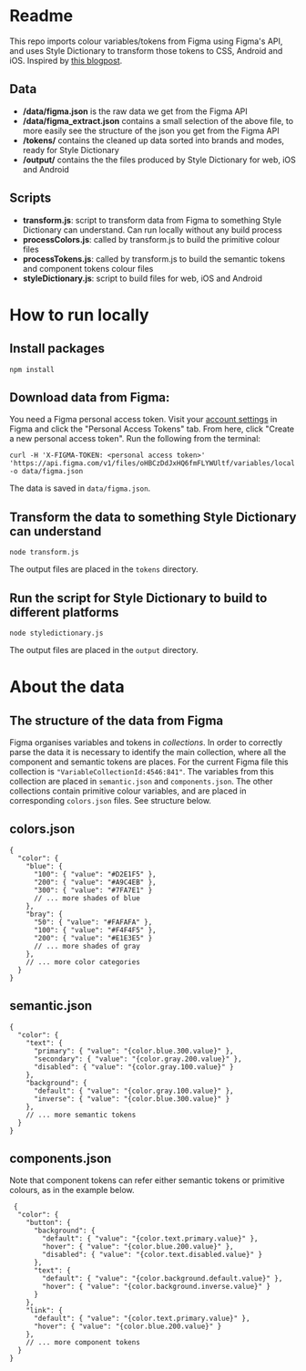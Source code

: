 # Readme

This repo imports colour variables/tokens from Figma using Figma's API, and uses Style Dictionary to transform those tokens to CSS, Android and iOS. Inspired by [this blogpost](https://jamesiv.es/blog/frontend/design/2023/08/01/syncing-figma-variables-with-github-actions-and-styledictionary).


## Data

- **/data/figma.json** is the raw data we get from the Figma API
- **/data/figma_extract.json** contains a small selection of the above file, to more easily see the structure of the json you get from the Figma API
- **/tokens/** contains the cleaned up data sorted into brands and modes, ready for Style Dictionary
- **/output/** contains the the files produced by Style Dictionary for web, iOS and Android

## Scripts

- **transform.js**: script to transform data from Figma to something Style Dictionary can understand. Can run locally without any build process
- **processColors.js**: called by transform.js to build the primitive colour files
- **processTokens.js**: called by transform.js to build the semantic tokens and component tokens colour files
- **styleDictionary.js**: script to build files for web, iOS and Android


# How to run locally

## Install packages
`npm install`

## Download data from Figma:

You need a Figma personal access token. Visit your [account settings](https://www.figma.com/settings) in Figma and click the "Personal Access Tokens" tab. From here, click "Create a new personal access token". Run the following from the terminal: 

```
curl -H 'X-FIGMA-TOKEN: <personal access token>' 'https://api.figma.com/v1/files/oHBCzDdJxHQ6fmFLYWUltf/variables/local' -o data/figma.json
```

The data is saved in `data/figma.json`.

## Transform the data to something Style Dictionary can understand

```
node transform.js
```

The output files are placed in the `tokens` directory.

## Run the script for Style Dictionary to build to different platforms
```
node styledictionary.js
```

The output files are placed in the `output` directory.

# About the data

## The structure of the data from Figma

Figma organises variables and tokens in *collections*. In order to correctly parse the data it is necessary to identify the main collection, where all the component and semantic tokens are places. For the current Figma file this collection is `"VariableCollectionId:4546:841"`. The variables from this collection are placed in `semantic.json` and `components.json`. The other collections contain primitive colour variables, and are placed in corresponding `colors.json` files. See structure below.


## colors.json

```
{
  "color": {
    "blue": {
      "100": { "value": "#D2E1F5" },
      "200": { "value": "#A9C4EB" },
      "300": { "value": "#7FA7E1" }
      // ... more shades of blue
    },
    "bray": {
      "50": { "value": "#FAFAFA" },
      "100": { "value": "#F4F4F5" },
      "200": { "value": "#E1E3E5" }
      // ... more shades of gray
    },
    // ... more color categories
  }
}
```

## semantic.json

```
{
  "color": {
    "text": {
      "primary": { "value": "{color.blue.300.value}" },
      "secondary": { "value": "{color.gray.200.value}" },
      "disabled": { "value": "{color.gray.100.value}" }
    },
    "background": {
      "default": { "value": "{color.gray.100.value}" },
      "inverse": { "value": "{color.blue.300.value}" }
    },
    // ... more semantic tokens
  }
}
```

## components.json

Note that component tokens can refer either semantic tokens or primitive colours, as in the example below. 

```
 {
  "color": {
    "button": {
      "background": {
        "default": { "value": "{color.text.primary.value}" },
        "hover": { "value": "{color.blue.200.value}" },
        "disabled": { "value": "{color.text.disabled.value}" }
      },
      "text": {
        "default": { "value": "{color.background.default.value}" },
        "hover": { "value": "{color.background.inverse.value}" }
      }
    },
    "link": {
      "default": { "value": "{color.text.primary.value}" },
      "hover": { "value": "{color.blue.200.value}" }
    },
    // ... more component tokens
  }
}
```
